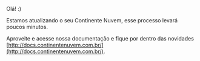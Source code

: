 Olá! :)

Estamos atualizando o seu Continente Nuvem, esse processo levará poucos minutos.

 Aproveite e acesse nossa documentação e fique por dentro das novidades [http://docs.continentenuvem.com.br/](http://docs.continentenuvem.com.br/).
